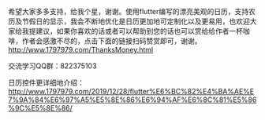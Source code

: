希望大家多多支持，给我个星，谢谢。使用flutter编写的漂亮美观的日历，支持农历及节假日的显示，我会不断地优化是日历更加地可定制化以及更易用，也欢迎大家给我提建议，如果你喜欢的话或者可以帮助到您的话也可以赏给给作者一杯咖啡，作者会感激不尽的，点击下面的链接扫码赞赏即可，谢谢。
http://www.1797979.com/ThanksMoney.html

交流学习QQ群：822375103

日历控件更详细地介绍：http://www.1797979.com/2019/12/28/flutter%E6%BC%82%E4%BA%AE%E7%9A%84%E6%97%A5%E5%8E%86%E6%94%AF%E6%8C%81%E5%86%9C%E5%8E%86/
